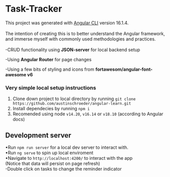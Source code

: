 # Task-Tracker

This project was generated with [Angular CLI](https://github.com/angular/angular-cli) version 16.1.4.<br><br>
The intention of creating this is to better understand the Angular framework, and immerse myself with commonly used methodologies and practices.
<br>
<br>
-CRUD functionality using <strong>JSON-server</strong> for local backend setup

-Using <strong>Angular Router</strong> for page changes

-Using a few bits of styling and icons from <strong>fortawesom/angular-font-awesome v6</strong>

### **Very simple local setup instructions**

1. Clone down project to local directory by running `git clone https://github.com/austinschroeder/angular-learn.git`
2. Install dependecies by running `npm i`
3. Recomended using node `v14.20`, `v16.14` or `v18.10` (according to Angular docs)

## Development server

•Run `npm run server` for a local dev server to interact with.
<br>
•Run `ng serve` to spin up local enviroment
<br>
•Navigate to `http://localhost:4200/` to interact with the app
<br>
(Notice that data will persist on page refresh)
<br>
-Double click on tasks to change the reminder indicator
